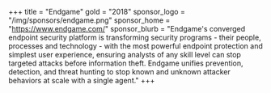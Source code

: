 +++
title = "Endgame"
gold = "2018"
sponsor_logo = "/img/sponsors/endgame.png"
sponsor_home = "https://www.endgame.com/"
sponsor_blurb = "Endgame's converged endpoint security platform is transforming security programs - their people, processes and technology - with the most powerful endpoint protection and simplest user experience, ensuring analysts of any skill level can stop targeted attacks before information theft. Endgame unifies prevention, detection, and threat hunting to stop known and unknown attacker behaviors at scale with a single agent."
+++
